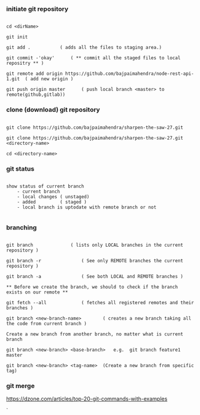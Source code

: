 
### initiate git repository
```console

cd <dirName>

git init

git add .  			( adds all the files to staging area.)

git commit -'okay' 		( ** commit all the staged files to local repositry ** )

git remote add origin https://github.com/bajpaimahendra/node-rest-api-1.git  ( add new origin ) 

git push origin master 		( push local branch <master> to remote(github,gitlab))

```

### clone (download) git repository

```console

git clone https://github.com/bajpaimahendra/sharpen-the-saw-27.git

git clone https://github.com/bajpaimahendra/sharpen-the-saw-27.git  <directory-name>

cd <directory-name>
```

### git status

```console

show status of current branch
	- current branch
	- local changes ( unstaged)
	- added         ( staged )
	- local branch is uptodate with remote branch or not
		
```

### branching

```console

git branch 				( lists only LOCAL branches in the current repository )

git branch -r 				( See only REMOTE branches the current repository )

git branch -a 				( See both LOCAL and REMOTE branches )

** Before we create the branch, we should to check if the branch exists on our remote **

git fetch --all 			( fetches all registered remotes and their branches )

git branch <new-branch-name> 		( creates a new branch taking all the code from current branch )

Create a new branch from another branch, no matter what is current branch

git branch <new-branch> <base-branch> 	e.g.  git branch feature1 master

git branch <new-branch> <tag-name> 	(Create a new branch from specific tag)

```

### git merge <branchName>


https://dzone.com/articles/top-20-git-commands-with-examples

`

